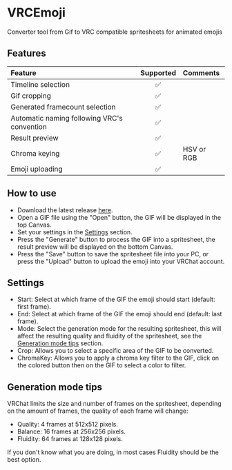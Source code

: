 # VRCEmoji
Converter tool from Gif to VRC compatible spritesheets for animated emojis

## Features

| Feature | Supported | Comments |
|:--------|:---------:|:---------|
|Timeline selection|:white_check_mark:||
|Gif cropping|:white_check_mark:||
|Generated framecount selection|:white_check_mark:||
|Automatic naming following VRC's convention|:white_check_mark:||
|Result preview|:white_check_mark:|
|Chroma keying|:white_check_mark:|HSV or RGB
|Emoji uploading|:white_check_mark:|

## How to use

- Download the latest release [here](http://github.com/Wakamu/VRCEmoji/releases/latest "Release").
- Open a GIF file using the "Open" button, the GIF will be displayed in the top Canvas.
- Set your settings in the [Settings](#settings) section.
- Press the "Generate" button to process the GIF into a spritesheet, the result preview will be displayed on the bottom Canvas.
- Press the "Save" button to save the spritesheet file into your PC, or press the "Upload" button to upload the emoji into your VRChat account.

## Settings

- Start: Select at which frame of the GIF the emoji should start (default: first frame).
- End: Select at which frame of the GIF the emoji should end (default: last frame).
- Mode: Select the generation mode for the resulting spritesheet, this will affect the resulting quality and fluidity of the spritesheet, see the [Generation mode tips](#generation-mode-tips) section.
- Crop: Allows you to select a specific area of the GIF to be converted.
- ChromaKey: Allows you to apply a chroma key filter to the GIF, click on the colored button then on the GIF to select a color to filter.

## Generation mode tips

VRChat limits the size and number of frames on the spritesheet, depending on the amount of frames, the quality of each frame will change:
- Quality: 4 frames at 512x512 pixels.
- Balance: 16 frames at 256x256 pixels.
- Fluidity: 64 frames at 128x128 pixels.

If you don't know what you are doing, in most cases Fluidity should be the best option.
